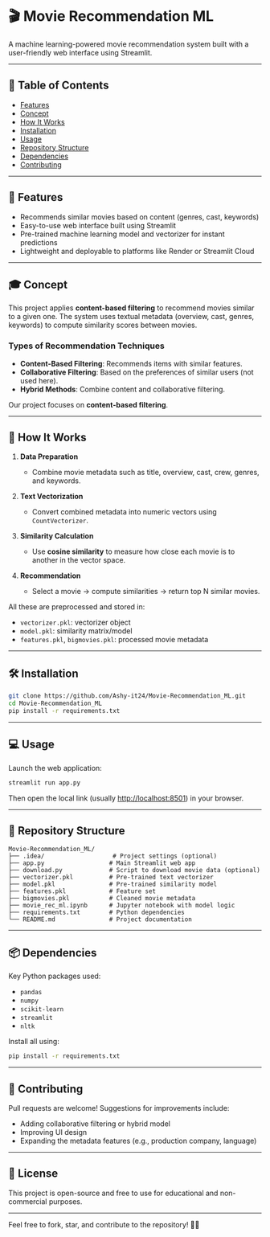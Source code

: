 # 🎬 Movie Recommendation ML

A machine learning-powered movie recommendation system built with a user-friendly web interface using Streamlit.

---

## 📌 Table of Contents

* [Features](#features)
* [Concept](#concept)
* [How It Works](#how-it-works)
* [Installation](#installation)
* [Usage](#usage)
* [Repository Structure](#repository-structure)
* [Dependencies](#dependencies)
* [Contributing](#contributing)

---

## 🚀 Features

* Recommends similar movies based on content (genres, cast, keywords)
* Easy-to-use web interface built using Streamlit
* Pre-trained machine learning model and vectorizer for instant predictions
* Lightweight and deployable to platforms like Render or Streamlit Cloud

---

## 🎓 Concept

This project applies **content-based filtering** to recommend movies similar to a given one. The system uses textual metadata (overview, cast, genres, keywords) to compute similarity scores between movies.

### Types of Recommendation Techniques

* **Content-Based Filtering**: Recommends items with similar features.
* **Collaborative Filtering**: Based on the preferences of similar users (not used here).
* **Hybrid Methods**: Combine content and collaborative filtering.

Our project focuses on **content-based filtering**.

---

## 🧠 How It Works

1. **Data Preparation**

   * Combine movie metadata such as title, overview, cast, crew, genres, and keywords.

2. **Text Vectorization**

   * Convert combined metadata into numeric vectors using `CountVectorizer`.

3. **Similarity Calculation**

   * Use **cosine similarity** to measure how close each movie is to another in the vector space.

4. **Recommendation**

   * Select a movie → compute similarities → return top N similar movies.

All these are preprocessed and stored in:

* `vectorizer.pkl`: vectorizer object
* `model.pkl`: similarity matrix/model
* `features.pkl`, `bigmovies.pkl`: processed movie metadata

---

## 🛠 Installation

```bash
git clone https://github.com/Ashy-it24/Movie-Recommendation_ML.git
cd Movie-Recommendation_ML
pip install -r requirements.txt
```

---

## 💻 Usage

Launch the web application:

```bash
streamlit run app.py
```

Then open the local link (usually [http://localhost:8501](http://localhost:8501)) in your browser.

---

## 📂 Repository Structure

```
Movie-Recommendation_ML/
├── .idea/                   # Project settings (optional)
├── app.py                  # Main Streamlit web app
├── download.py             # Script to download movie data (optional)
├── vectorizer.pkl          # Pre-trained text vectorizer
├── model.pkl               # Pre-trained similarity model
├── features.pkl            # Feature set
├── bigmovies.pkl           # Cleaned movie metadata
├── movie_rec_ml.ipynb      # Jupyter notebook with model logic
├── requirements.txt        # Python dependencies
└── README.md               # Project documentation
```

---

## 📦 Dependencies

Key Python packages used:

* `pandas`
* `numpy`
* `scikit-learn`
* `streamlit`
* `nltk`

Install all using:

```bash
pip install -r requirements.txt
```

---

## 🤝 Contributing

Pull requests are welcome! Suggestions for improvements include:

* Adding collaborative filtering or hybrid model
* Improving UI design
* Expanding the metadata features (e.g., production company, language)

---

## 📄 License

This project is open-source and free to use for educational and non-commercial purposes.

---

Feel free to fork, star, and contribute to the repository! 🎥🍿
